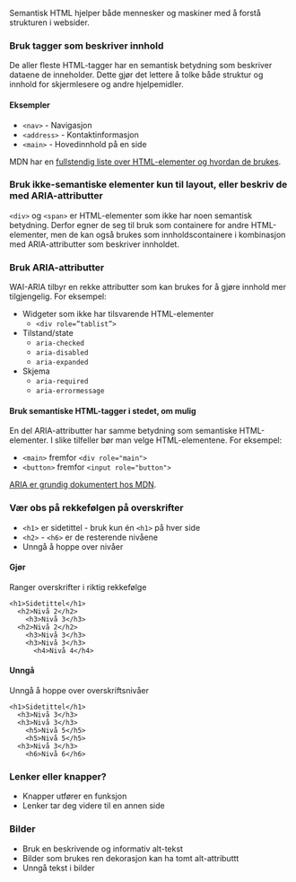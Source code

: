 Semantisk HTML hjelper både mennesker og maskiner med å forstå strukturen i websider.

### Bruk tagger som beskriver innhold

De aller fleste HTML-tagger har en semantisk betydning som beskriver dataene de inneholder. Dette gjør det lettere å tolke både struktur og innhold for skjermlesere og andre hjelpemidler.

#### Eksempler

-   `<nav>` - Navigasjon
-   `<address>` - Kontaktinformasjon
-   `<main>` - Hovedinnhold på en side

MDN har en [fullstendig liste over HTML-elementer og hvordan de brukes](https://developer.mozilla.org/en-US/docs/Web/HTML/Element).

### Bruk ikke-semantiske elementer kun til layout, eller beskriv de med ARIA-attributter

`<div>` og `<span>` er HTML-elementer som ikke har noen semantisk betydning. Derfor egner de seg til bruk som containere for andre HTML-elementer, men de kan også brukes som innholdscontainere i kombinasjon med ARIA-attributter som beskriver innholdet.

### Bruk ARIA-attributter

WAI-ARIA tilbyr en rekke attributter som kan brukes for å gjøre innhold mer tilgjengelig. For eksempel:

-   Widgeter som ikke har tilsvarende HTML-elementer
    -   `<div role=”tablist”>`
-   Tilstand/state
    -   `aria-checked`
    -   `aria-disabled`
    -   `aria-expanded`
-   Skjema
    -   `aria-required`
    -   `aria-errormessage`

#### Bruk semantiske HTML-tagger i stedet, om mulig

En del ARIA-attributter har samme betydning som semantiske HTML-elementer. I slike tilfeller bør man velge HTML-elementene. For eksempel:

-   `<main>` fremfor `<div role="main">`
-   `<button>` fremfor `<input role="button">`

[ARIA er grundig dokumentert hos MDN](https://developer.mozilla.org/en-US/docs/Web/Accessibility/ARIA).

### Vær obs på rekkefølgen på overskrifter

-   `<h1>` er sidetittel - bruk kun én `<h1>` på hver side
-   `<h2>` - `<h6>` er de resterende nivåene
-   Unngå å hoppe over nivåer

<div class="ffe-grid ffe-grid--inline sb1ds-dos-donts">
    <div class="ffe-grid__row">
        <div class="sb1ds-good ffe-grid__col--sm-12 ffe-grid__col--md-6">
            <div class="sb1ds-do-dont">
                <h4 class="sb1ds-do-dont__header sb1ds-do-dont__header--do">Gjør</h4>
                <p class="sb1ds-do-dont__description ffe-small-text">Ranger overskrifter i riktig rekkefølge</p>
                <div class="sb1ds-do-dont__example">
                    <pre><code>&lt;h1&gt;Sidetittel&lt;/h1&gt;
&nbsp;&nbsp;&lt;h2&gt;Niv&aring; 2&lt;/h2&gt;
&nbsp;&nbsp;&nbsp;&nbsp;&lt;h3&gt;Niv&aring; 3&lt;/h3&gt;
&nbsp;&nbsp;&lt;h2&gt;Niv&aring; 2&lt;/h2&gt;
&nbsp;&nbsp;&nbsp;&nbsp;&lt;h3&gt;Niv&aring; 3&lt;/h3&gt;
&nbsp;&nbsp;&nbsp;&nbsp;&lt;h3&gt;Niv&aring; 3&lt;/h3&gt;
&nbsp;&nbsp;&nbsp;&nbsp;&nbsp;&nbsp;&lt;h4&gt;Niv&aring; 4&lt;/h4&gt;</code></pre>
                </div>
            </div>
        </div>
        <div class="sb1ds-bad ffe-grid__col--sm-12 ffe-grid__col--md-6">
            <div class="sb1ds-do-dont">
                <h4 class="sb1ds-do-dont__header sb1ds-do-dont__header--dont">Unngå</h4>
                <p class="sb1ds-do-dont__description ffe-small-text">Unngå å hoppe over overskriftsnivåer</p>
                <div class="sb1ds-do-dont__example">
                    <pre><code>&lt;h1&gt;Sidetittel&lt;/h1&gt;
&nbsp;&nbsp;&lt;h3&gt;Niv&aring; 3&lt;/h3&gt;
&nbsp;&nbsp;&lt;h3&gt;Niv&aring; 3&lt;/h3&gt;
&nbsp;&nbsp;&nbsp;&nbsp;&lt;h5&gt;Niv&aring; 5&lt;/h5&gt;
&nbsp;&nbsp;&nbsp;&nbsp;&lt;h5&gt;Niv&aring; 5&lt;/h5&gt;
&nbsp;&nbsp;&lt;h3&gt;Niv&aring; 3&lt;/h3&gt;
&nbsp;&nbsp;&nbsp;&nbsp;&lt;h6&gt;Niv&aring; 6&lt;/h6&gt;</code></pre>
                </div>
            </div>
        </div>
    </div>
</div>

### Lenker eller knapper?

-   Knapper utfører en funksjon
-   Lenker tar deg videre til en annen side

### Bilder

-   Bruk en beskrivende og informativ alt-tekst
-   Bilder som brukes ren dekorasjon kan ha tomt alt-attributtt
-   Unngå tekst i bilder
